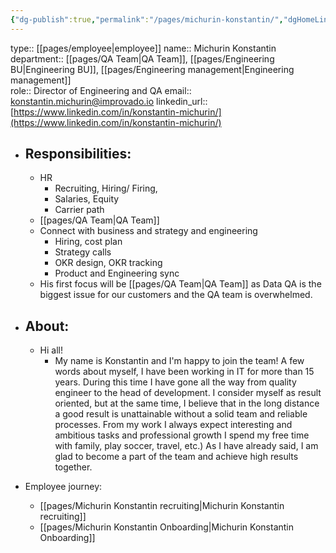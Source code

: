 ```yaml
---
{"dg-publish":true,"permalink":"/pages/michurin-konstantin/","dgHomeLink":true,"dgPassFrontmatter":false}
---
```



type:: [[pages/employee|employee]]
name:: Michurin Konstantin
department:: [[pages/QA Team|QA Team]], [[pages/Engineering BU|Engineering BU]], [[pages/Engineering management|Engineering management]]  
role::  Director of Engineering and QA
email:: konstantin.michurin@improvado.io
linkedin_url::  [https://www.linkedin.com/in/konstantin-michurin/](https://www.linkedin.com/in/konstantin-michurin/)

- ## Responsibilities: 
	- HR
		- Recruiting, Hiring/ Firing,
		- Salaries, Equity 
		- Carrier path
	- [[pages/QA Team|QA Team]] 
	- Connect with business and strategy and engineering  
		- Hiring, cost plan 
		- Strategy calls 
		- OKR design, OKR tracking 
		- Product and Engineering sync  
	- His first focus will be [[pages/QA Team|QA Team]] as Data QA is the biggest issue for our customers and the QA team is overwhelmed. 


- ## About:
	- Hi all! 
		- My name is Konstantin and I'm happy to join the team! A few words about myself, I have been working in IT for more than 15 years. During this time I have gone all the way from quality engineer to the head of development. I consider myself as result oriented, but at the same time, I believe that in the long distance a good result is unattainable without a solid team and reliable processes. From my work I always expect interesting and ambitious tasks and professional growth I spend my free time with family, play soccer, travel, etc.) As I have already said, I am glad to become a part of the team and achieve high results together.

- Employee journey:
	- [[pages/Michurin Konstantin recruiting|Michurin Konstantin recruiting]]
	- [[pages/Michurin Konstantin Onboarding|Michurin Konstantin Onboarding]]
